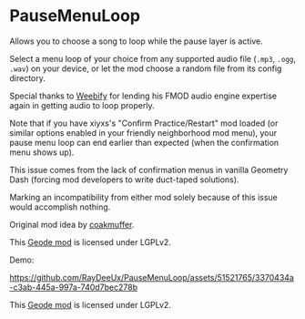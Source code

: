 # PauseMenuLoop

Allows you to choose a song to loop while the pause layer is active.

Select a menu loop of your choice from any supported audio file (`.mp3`, `.ogg`, `.wav`) on your device, or let the mod choose a random file from its config directory.

Special thanks to [Weebify](https://github.com/Weebifying) for lending his FMOD audio engine expertise again in getting audio to loop properly.

Note that if you have xiyxs's "Confirm Practice/Restart" mod loaded (or similar options enabled in your friendly neighborhood mod menu), your pause menu loop can end earlier than expected (when the confirmation menu shows up).

This issue comes from the lack of confirmation menus in vanilla Geometry Dash (forcing mod developers to write duct-taped solutions).

Marking an incompatibility from either mod solely because of this issue would accomplish nothing.

Original mod idea by [coakmuffer](https://youtube.com/channel/UCUDS3SX8eiO1CX4Cy_oe60Q).

This [Geode mod](https://geode-sdk.org) is licensed under LGPLv2.

Demo:

https://github.com/RayDeeUx/PauseMenuLoop/assets/51521765/3370434a-c3ab-445a-997a-740d7bec278b

This [Geode mod](https://geode-sdk.org) is licensed under LGPLv2.